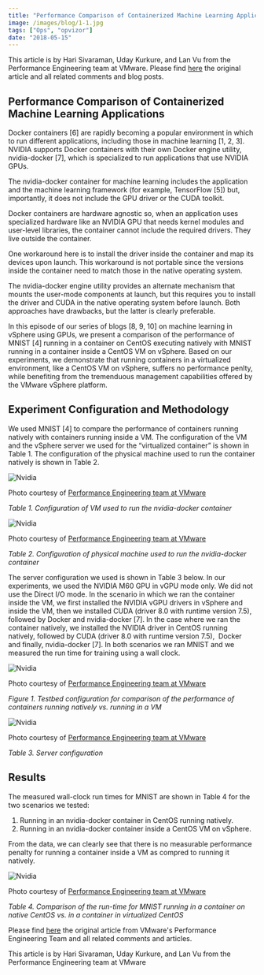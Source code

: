 ```yaml
---
title: "Performance Comparison of Containerized Machine Learning Applications Running Natively with Nvidia vGPUs vs. in a VM"
image: /images/blog/1-1.jpg
tags: ["Ops", "opvizor"]
date: "2018-05-15"
---
```


This article is by Hari Sivaraman, Uday Kurkure, and Lan Vu from the Performance Engineering team at VMware. Please find [here](https://blogs.vmware.com/performance/2017/11/machine-learning-virtualized-containers-nvidia-vgpu-performance.html) the original article and all related comments and blog posts.

## Performance Comparison of Containerized Machine Learning Applications

Docker containers \[6\] are rapidly becoming a popular environment in which to run different applications, including those in machine learning \[1, 2, 3\]. NVIDIA supports Docker containers with their own Docker engine utility, nvidia-docker \[7\], which is specialized to run applications that use NVIDIA GPUs.

The nvidia-docker container for machine learning includes the application and the machine learning framework (for example, TensorFlow \[5\]) but, importantly, it does not include the GPU driver or the CUDA toolkit.

Docker containers are hardware agnostic so, when an application uses specialized hardware like an NVIDIA GPU that needs kernel modules and user-level libraries, the container cannot include the required drivers. They live outside the container.

One workaround here is to install the driver inside the container and map its devices upon launch. This workaround is not portable since the versions inside the container need to match those in the native operating system.

The nvidia-docker engine utility provides an alternate mechanism that mounts the user-mode components at launch, but this requires you to install the driver and CUDA in the native operating system before launch. Both approaches have drawbacks, but the latter is clearly preferable.

In this episode of our series of blogs \[8, 9, 10\] on machine learning in vSphere using GPUs, we present a comparison of the performance of MNIST \[4\] running in a container on CentOS executing natively with MNIST running in a container inside a CentOS VM on vSphere. Based on our experiments, we demonstrate that running containers in a virtualized environment, like a CentOS VM on vSphere, suffers no performance penlty, while benefiting from the tremenduous management capabilities offered by the VMware vSphere platform.

## Experiment Configuration and Methodology

We used MNIST \[4\] to compare the performance of containers running natively with containers running inside a VM. The configuration of the VM and the vSphere server we used for the “virtualized container” is shown in Table 1. The configuration of the physical machine used to run the container natively is shown in Table 2.

![Nvidia](/images/blog/1-1.jpg)

Photo courtesy of [Performance Engineering team at VMware](https://blogs.vmware.com/performance/2017/11/machine-learning-virtualized-containers-nvidia-vgpu-performance.html)

_Table 1. Configuration of VM used to run the nvidia-docker container_

![Nvidia](/images/blog/2-1.jpg)

Photo courtesy of [Performance Engineering team at VMware](https://blogs.vmware.com/performance/2017/11/machine-learning-virtualized-containers-nvidia-vgpu-performance.html)

_Table 2. Configuration of physical machine used to run the nvidia-docker container_

The server configuration we used is shown in Table 3 below. In our experiments, we used the NVIDIA M60 GPU in vGPU mode only. We did not use the Direct I/O mode. In the scenario in which we ran the container inside the VM, we first installed the NVIDIA vGPU drivers in vSphere and inside the VM, then we installed CUDA (driver 8.0 with runtime version 7.5), followed by Docker and nvidia-docker \[7\]. In the case where we ran the container natively, we installed the NVIDIA driver in CentOS running natively, followed by CUDA (driver 8.0 with runtime version 7.5),  Docker and finally, nvidia-docker \[7\]. In both scenarios we ran MNIST and we measured the run time for training using a wall clock.

![Nvidia](/images/blog/3-2.jpg)

Photo courtesy of [Performance Engineering team at VMware](https://blogs.vmware.com/performance/2017/11/machine-learning-virtualized-containers-nvidia-vgpu-performance.html)

_Figure 1. Testbed configuration for comparison of the performance of containers running natively vs. running in a VM_

![Nvidia](/images/blog/4-1.jpg)

Photo courtesy of [Performance Engineering team at VMware](https://blogs.vmware.com/performance/2017/11/machine-learning-virtualized-containers-nvidia-vgpu-performance.html)

_Table 3. Server configuration_

## Results

The measured wall-clock run times for MNIST are shown in Table 4 for the two scenarios we tested:

1. Running in an nvidia-docker container in CentOS running natively.
2. Running in an nvidia-docker container inside a CentOS VM on vSphere.

From the data, we can clearly see that there is no measurable performance penalty for running a container inside a VM as compred to running it natively.

![Nvidia](/images/blog/5-1.jpg)

Photo courtesy of [Performance Engineering team at VMware](https://blogs.vmware.com/performance/2017/11/machine-learning-virtualized-containers-nvidia-vgpu-performance.html)

_Table 4. Comparison of the run-time for MNIST running in a container on native CentOS vs. in a container in virtualized CentOS_

Please find [here](https://blogs.vmware.com/performance/2017/11/machine-learning-virtualized-containers-nvidia-vgpu-performance.html) the original article from VMware's Performance Engineering Team and all related comments and articles.

This article is by Hari Sivaraman, Uday Kurkure, and Lan Vu from the Performance Engineering team at VMware
